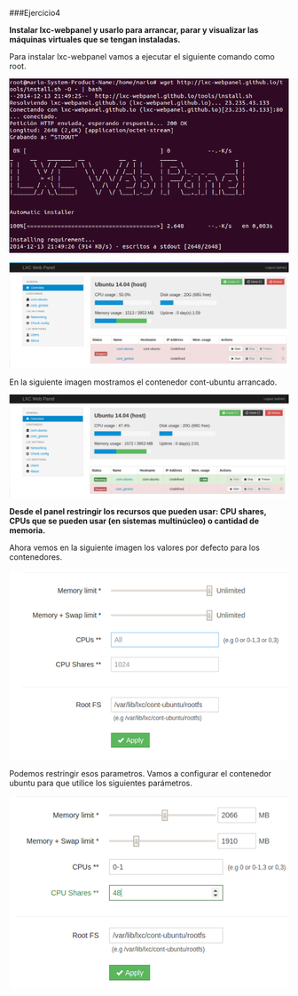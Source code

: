 ###Ejercicio4

**Instalar lxc-webpanel y usarlo para arrancar, parar y visualizar las máquinas virtuales que se tengan instaladas.**

Para instalar lxc-webpanel vamos a ejecutar el siguiente comando como root.

![](./img/4.1)

![](./img/4.2)

En la siguiente imagen mostramos el contenedor cont-ubuntu arrancado.

![](./img/4.3)

**Desde el panel restringir los recursos que pueden usar: CPU shares, CPUs que se pueden usar (en sistemas multinúcleo) o cantidad de memoria.**

Ahora vemos en la siguiente imagen los valores por defecto para los contenedores.

![](./img/4.4)

Podemos restringir esos parametros. Vamos a configurar el contenedor ubuntu para que utilice los siguientes parámetros.

![](./img/4.5)
